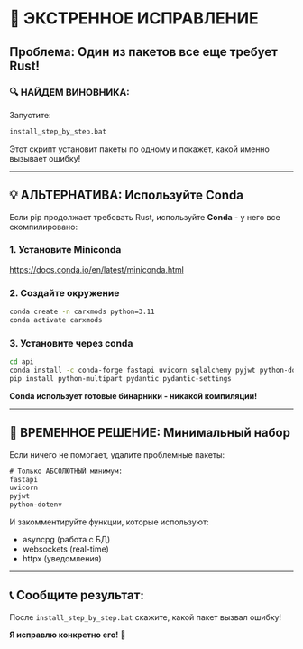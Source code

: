 # 🚨 ЭКСТРЕННОЕ ИСПРАВЛЕНИЕ

## Проблема: Один из пакетов все еще требует Rust!

### 🔍 НАЙДЕМ ВИНОВНИКА:

Запустите:
```bash
install_step_by_step.bat
```

Этот скрипт установит пакеты по одному и покажет, какой именно вызывает ошибку!

---

## 💡 АЛЬТЕРНАТИВА: Используйте Conda

Если pip продолжает требовать Rust, используйте **Conda** - у него все скомпилировано:

### 1. Установите Miniconda
https://docs.conda.io/en/latest/miniconda.html

### 2. Создайте окружение
```bash
conda create -n carxmods python=3.11
conda activate carxmods
```

### 3. Установите через conda
```bash
cd api
conda install -c conda-forge fastapi uvicorn sqlalchemy pyjwt python-dotenv asyncpg websockets httpx -y
pip install python-multipart pydantic pydantic-settings
```

**Conda использует готовые бинарники - никакой компиляции!**

---

## 🎯 ВРЕМЕННОЕ РЕШЕНИЕ: Минимальный набор

Если ничего не помогает, удалите проблемные пакеты:

```txt
# Только АБСОЛЮТНЫЙ минимум:
fastapi
uvicorn
pyjwt
python-dotenv
```

И закомментируйте функции, которые используют:
- asyncpg (работа с БД)
- websockets (real-time)
- httpx (уведомления)

---

## 📞 Сообщите результат:

После `install_step_by_step.bat` скажите, какой пакет вызвал ошибку!

**Я исправлю конкретно его!** 💪
